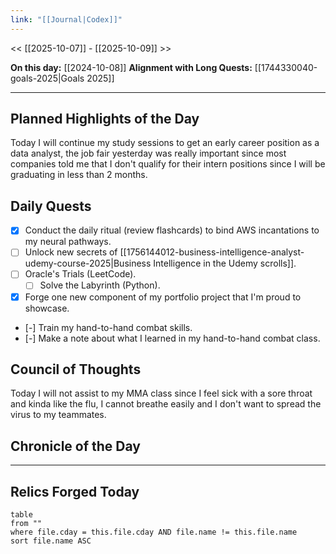 ```yaml
---
link: "[[Journal|Codex]]"
---
```

<< [[2025-10-07]] - [[2025-10-09]] >>

**On this day:** [[2024-10-08]]
**Alignment with Long Quests:** [[1744330040-goals-2025|Goals 2025]]

---
## Planned Highlights of the Day
Today I will continue my study sessions to get an early career position as a data analyst, the job fair yesterday was really important since most companies told me that I don't qualify for their intern positions since I will be graduating in less than 2 months.

## Daily Quests
- [x] Conduct the daily ritual (review flashcards) to bind AWS incantations to my neural pathways.
- [ ] Unlock new secrets of [[1756144012-business-intelligence-analyst-udemy-course-2025|Business Intelligence in the Udemy scrolls]].
- [ ] Oracle's Trials (LeetCode).
	- [ ] Solve the Labyrinth (Python).
- [x] Forge one new component of my portfolio project that I'm proud to showcase.
- [-] Train my hand-to-hand combat skills.
- [-] Make a note about what I learned in my hand-to-hand combat class.

## Council of Thoughts
Today I will not assist to my MMA class since I feel sick with a sore throat and kinda like the flu, I cannot breathe easily and I don't want to spread the virus to my teammates.

## Chronicle of the Day


---
## Relics Forged Today
```dataview
table
from ""
where file.cday = this.file.cday AND file.name != this.file.name
sort file.name ASC
```

